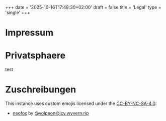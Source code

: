 +++
date = '2025-10-16T17:48:30+02:00'
draft = false
title = 'Legal'
type = 'single'
+++

# Impressum

# Privatsphaere
test

# Zuschreibungen
This instance uses custom emojis licensed under the [CC-BY-NC-SA-4.0](https://spdx.org/licenses/CC-BY-NC-SA-4.0.html):
 - [neofox](https://volpeon.ink/emojis/neofox/) by [@volpeon@icy.wyvern.rip](https://icy.wyvern.rip/@volpeon)
